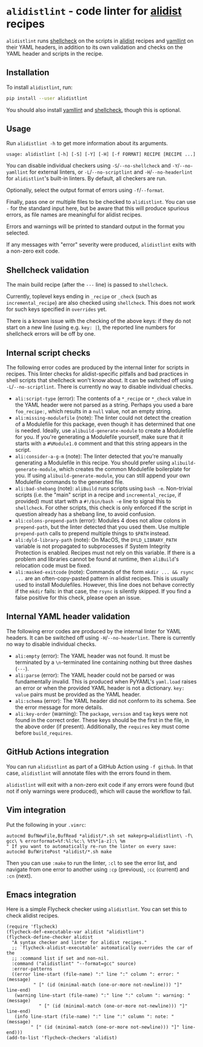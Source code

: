 # `alidistlint` - code linter for [alidist][] recipes

`alidistlint` runs [shellcheck][] on the scripts in [alidist][] recipes and [yamllint][] on their YAML headers, in addition to its own validation and checks on the YAML header and scripts in the recipe.

## Installation

To install `alidistlint`, run:

```bash
pip install --user alidistlint
```

You should also install [yamllint][] and [shellcheck][], though this is optional.

## Usage

Run `alidistlint -h` to get more information about its arguments.

```
usage: alidistlint [-h] [-S] [-Y] [-H] [-f FORMAT] RECIPE [RECIPE ...]
```

You can disable individual checkers using `-S`/`--no-shellcheck` and `-Y`/`--no-yamllint` for external linters, or `-L`/`--no-scriptlint` and `-H`/`--no-headerlint` for `alidistlint`'s built-in linters.
By default, all checkers are run.

Optionally, select the output format of errors using `-f`/`--format`.

Finally, pass one or multiple files to be checked to `alidistlint`.
You can use `-` for the standard input here, but be aware that this will produce spurious errors, as file names are meaningful for alidist recipes.

Errors and warnings will be printed to standard output in the format you selected.

If any messages with "error" severity were produced, `alidistlint` exits with a non-zero exit code.

## Shellcheck validation

The main build recipe (after the `---` line) is passed to `shellcheck`.

Currently, toplevel keys ending in `_recipe` or `_check` (such as `incremental_recipe`) are also checked using `shellcheck`.
This does not work for such keys specified in `overrides` yet.

There is a known issue with the checking of the above keys: if they do not start on a new line (using e.g. `key: |`), the reported line numbers for shellcheck errors will be off by one.

## Internal script checks

The following error codes are produced by the internal linter for scripts in recipes.
This linter checks for alidist-specific pitfalls and bad practices in shell scripts that shellcheck won't know about.
It can be switched off using `-L`/`--no-scriptlint`.
There is currently no way to disable individual checks.

- `ali:script-type` (error):
  The contents of a `*_recipe` or `*_check` value in the YAML header were not parsed as a string.
  Perhaps you used a bare `foo_recipe:`, which results in a `null` value, not an empty string.
- `ali:missing-modulefile` (note):
  The linter could not detect the creation of a Modulefile for this package, even though it has determined that one is needed.
  Ideally, use `alibuild-generate-module` to create a Modulefile for you.
  If you're generating a Modulefile yourself, make sure that it starts with a `#%Module1.0` comment and that this string appears in the script.
- `ali:consider-a-g-m` (note):
  The linter detected that you're manually generating a Modulefile in this recipe.
  You should prefer using `alibuild-generate-module`, which creates the common Modulefile boilerplate for you.
  If using `alibuild-generate-module`, you can still append your own Modulefile commands to the generated file.
- `ali:bad-shebang` (note):
  `aliBuild` runs scripts using `bash -e`.
  Non-trivial scripts (i.e. the "main" script in a recipe and `incremental_recipe`, if provided) must start with a `#!/bin/bash -e` line to signal this to `shellcheck`.
  For other scripts, this check is only enforced if the script in question already has a shebang line, to avoid confusion.
- `ali:colons-prepend-path` (error):
  Modules 4 does not allow colons in `prepend-path`, but the linter detected that you used them.
  Use multiple `prepend-path` calls to prepend multiple things to `$PATH` instead.
- `ali:dyld-library-path` (note):
  On MacOS, the `DYLD_LIBRARY_PATH` variable is not propagated to subprocesses if System Integrity Protection is enabled.
  Recipes must not rely on this variable.
  If there is a problem and libraries cannot be found at runtime, then `aliBuild`'s relocation code must be fixed.
- `ali:masked-exitcode` (note):
  Commands of the form `mkdir ... && rsync ...` are an often-copy-pasted pattern in alidist recipes.
  This is usually used to install Modulefiles.
  However, this line does not behave correctly if the `mkdir` fails: in that case, the `rsync` is silently skipped.
  If you find a false positive for this check, please open an issue.

## Internal YAML header validation

The following error codes are produced by the internal linter for YAML headers.
It can be switched off using `-H`/`--no-headerlint`.
There is currently no way to disable individual checks.

- `ali:empty` (error):
  The YAML header was not found.
  It must be terminated by a `\n`-terminated line containing nothing but three dashes (`---`).
- `ali:parse` (error):
  The YAML header could not be parsed or was fundamentally invalid.
  This is produced when PyYAML's `yaml.load` raises an error or when the provided YAML header is not a dictionary.
  `key: value` pairs must be provided as the YAML header.
- `ali:schema` (error):
  The YAML header did not conform to its schema.
  See the error message for more details.
- `ali:key-order` (warning):
  The `package`, `version` and `tag` keys were not found in the correct order.
  These keys should be the first in the file, in the above order (if present).
  Additionally, the `requires` key must come before `build_requires`.

## GitHub Actions integration

You can run `alidistlint` as part of a GitHub Action using `-f github`. In that case, `alidistlint` will annotate files with the errors found in them.

`alidistlint` will exit with a non-zero exit code if any errors were found (but not if only warnings were produced), which will cause the workflow to fail.

## Vim integration

Put the following in your `.vimrc`:

```vim
autocmd BufNewFile,BufRead *alidist/*.sh set makeprg=alidistlint\ -f\ gcc\ % errorformat=%f:%l:%c:\ %t%*[a-z]:\ %m
" If you want to automatically re-run the linter on every save:
autocmd BufWritePost *alidist/*.sh make
```

Then you can use `:make` to run the linter, `:cl` to see the error list, and navigate from one error to another using `:cp` (previous), `:cc` (current) and `:cn` (next).

## Emacs integration

Here is a simple Flycheck checker using `alidistlint`.
You can set this to check alidist recipes.

```elisp
(require 'flycheck)
(flycheck-def-executable-var alidist "alidistlint")
(flycheck-define-checker alidist
  "A syntax checker and linter for alidist recipes."
  ;; `flycheck-alidist-executable' automatically overrides the car of the
  ;; :command list if set and non-nil.
  :command ("alidistlint" "--format=gcc" source)
  :error-patterns
  ((error line-start (file-name) ":" line ":" column ": error: " (message)
          " [" (id (minimal-match (one-or-more not-newline))) "]" line-end)
   (warning line-start (file-name) ":" line ":" column ": warning: " (message)
            " [" (id (minimal-match (one-or-more not-newline))) "]" line-end)
   (info line-start (file-name) ":" line ":" column ": note: " (message)
         " [" (id (minimal-match (one-or-more not-newline))) "]" line-end)))
(add-to-list 'flycheck-checkers 'alidist)
```

[alidist]: https://github.com/alisw/alidist
[shellcheck]: https://www.shellcheck.net/
[yamllint]: https://yamllint.readthedocs.io/
